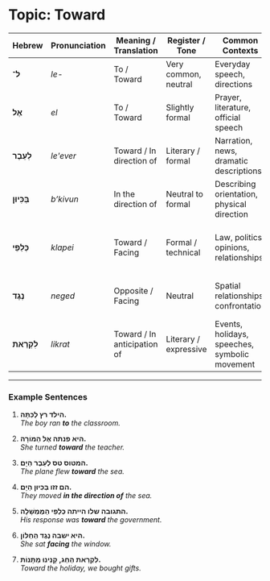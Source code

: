 # Topic: Toward

| Hebrew          | Pronunciation | Meaning / Translation     | Register / Tone      | Common Contexts                               | Notes / Nuance                                             |
|-----------------|----------------|----------------------------|----------------------|------------------------------------------------|-------------------------------------------------------------|
| **ל־**           | *le-*          | To / Toward                | Very common, neutral | Everyday speech, directions                   | Most basic and versatile                                    |
| **אֶל**          | *el*           | To / Toward                | Slightly formal      | Prayer, literature, official speech           | Slightly elevated or poetic                                 |
| **לְעֵבֶר**       | *le'ever*       | Toward / In direction of   | Literary / formal     | Narration, news, dramatic descriptions         | Implies **directionality**, focus                          |
| **בְּכִּיוּן**     | *b’kivun*       | In the direction of        | Neutral to formal    | Describing orientation, physical direction     | Used with motion verbs (זז, נָסַע)                           |
| **כְּלַפֵּי**      | *klapei*        | Toward / Facing            | Formal / technical   | Law, politics, opinions, relationships         | Often **figurative** (e.g., attitude toward someone)       |
| **נֶגֶד**         | *neged*         | Opposite / Facing          | Neutral               | Spatial relationships, confrontation          | Not movement—**facing** something                          |
| **לִקְרַאת**       | *likrat*        | Toward / In anticipation of | Literary / expressive | Events, holidays, speeches, symbolic movement | Often implies **expectation**, **preparation**, or **welcoming** |

---

### Example Sentences

1. **הילד רץ לַכִּתָּה.**  
   *The boy ran **to** the classroom.*

2. **היא פנתה אֶל הַמּוֹרָה.**  
   *She turned **toward** the teacher.*

3. **המטוס טס לְעֵבֶר הַיָּם.**  
   *The plane flew **toward** the sea.*

4. **הם זזו בְּכִּיוּן הַיָּם.**  
   *They moved **in the direction of** the sea.*

5. **התגובה שלו הייתה כְּלַפֵּי הַמֶּמְשָׁלָה.**  
   *His response was **toward** the government.*

6. **היא ישבה נֶגֶד הַחַלּוֹן.**  
   *She sat **facing** the window.*

7. **לִקְרַאת הַחַג, קָנִינוּ מַתָּנוֹת.**  
   *Toward the holiday, we bought gifts.*
